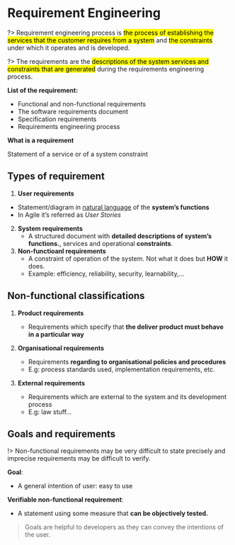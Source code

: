 # Requirement Engineering

?> Requirement engineering process is <mark>the process of establishing the services that the customer requires from a system</mark> and <mark>the constraints</mark> under which it operates and is developed.

?> The requirements are the <mark>descriptions of the system services and constraints that are generated</mark> during the requirements engineering process.

**List of the requirement:**

- Functional and non-functional requirements 
- The software requirements document
- Specification requirements
- Requirements engineering process

**What is a requirement**

Statement of a service or of a system constraint

## Types of requirement

1.  **User requirements**
   - Statement/diagram in <u>natural language</u> of the **system’s functions**
   - In Agile it’s referred as *User Stories*

2. **System requirements**
   - A structured document with **detailed descriptions of system’s functions.**, services and operational **constraints**. 
3. **Non-functioanl requirements**
   - A constraint of operation of the system. Not what it does but **HOW** it does.
   - Example: efficiency, reliability, security, learnability,…

## Non-functional classifications

1. **Product requirements**
   - Requirements which specify that **the deliver product must behave in a particular way**
2. **Organisational requirements**
   - Requirements **regarding to organisational policies and procedures**
   - E.g: process standards used, implementation requirements, etc.

3. **External requirements**
   - Requirements which are external to the system and its development process
   - E.g: law stuff…

## Goals and requirements

!> Non-functional requirements may be very difficult to state precisely and imprecise requirements may be difficult to verify.

**Goal**: 

- A general intention of user: easy to use

**Verifiable non-functional requirement**:

- A statement using some measure that **can be objectively tested.**

>  Goals are helpful to developers as they can convey the intentions of the user.